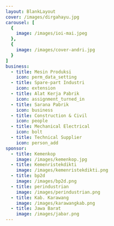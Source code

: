 ```yaml
---
layout: BlankLayout
cover: /images/dirgahayu.jpg
carousel: [
  {
    image: /images/ioi-mai.jpeg
  },
  {
    image: /images/cover-andri.jpg
  }
]
business:
  - title: Mesin Produksi
    icon: perm_data_setting
  - title: Spare-part Industri
    icon: extension
  - title: Alat Kerja Pabrik
    icon: assignment_turned_in
  - title: Sarana Pabrik
    icon: business
  - title: Construction & Civil
    icon: people
  - title: Mechanical Electrical
    icon: bolt
  - title: Technical Supplier
    icon: person_add
sponsor:
  - title: Kemenkop
    image: /images/kemenkop.jpg
  - title: Kemenristekdikti
    image: /images/kemenristekdikti.png
  - title: bp2d
    image: /images/bp2d.png
  - title: perindustrian
    image: /images/perindustrian.png
  - title: Kab. Karawang
    image: /images/karawangkab.png
  - title: Jawa Barat
    image: /images/jabar.png
---
```


<HomePage />

